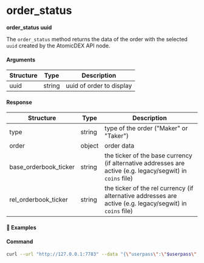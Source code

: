 # order\_status

**order_status uuid**

The `order_status` method returns the data of the order with the selected `uuid` created by the AtomicDEX API node.

#### Arguments

| Structure | Type   | Description              |
| --------- | ------ | ------------------------ |
| uuid      | string | uuid of order to display |

#### Response

| Structure | Type   | Description                            |
| --------- | ------ | -------------------------------------- |
| type      | string | type of the order ("Maker" or "Taker") |
| order     | object | order data                             |
| base_orderbook_ticker            | string                     | the ticker of the base currency (if alternative addresses are active (e.g. legacy/segwit) in `coins` file)|
| rel_orderbook_ticker            | string                     | the ticker of the rel currency (if alternative addresses are active (e.g. legacy/segwit) in `coins` file)|


#### :pushpin: Examples

#### Command

```bash
curl --url "http://127.0.0.1:7783" --data "{\"userpass\":\"$userpass\",\"method\":\"order_status\",\"uuid\":\"c3b3105c-e914-4ed7-9f1c-604783b054a1\"}"
```

<div style="margin-top: 0.5rem;">

<collapse-text hidden title="Response">

#### Response (Maker order)

```json
{
  "order": {
    "available_amount": "1",
    "base": "BEER",
    "cancellable": true,
    "created_at": 1568808684710,
    "matches": {
      "60aaacca-ed31-4633-9326-c9757ea4cf78": {
        "connect": {
          "dest_pub_key": "c213230771ebff769c58ade63e8debac1b75062ead66796c8d793594005f3920",
          "maker_order_uuid": "fedd5261-a57e-4cbf-80ac-b3507045e140",
          "method": "connect",
          "sender_pubkey": "5a2f1c468b7083c4f7649bf68a50612ffe7c38b1d62e1ece3829ca88e7e7fd12",
          "taker_order_uuid": "60aaacca-ed31-4633-9326-c9757ea4cf78"
        },
        "connected": {
          "dest_pub_key": "5a2f1c468b7083c4f7649bf68a50612ffe7c38b1d62e1ece3829ca88e7e7fd12",
          "maker_order_uuid": "fedd5261-a57e-4cbf-80ac-b3507045e140",
          "method": "connected",
          "sender_pubkey": "c213230771ebff769c58ade63e8debac1b75062ead66796c8d793594005f3920",
          "taker_order_uuid": "60aaacca-ed31-4633-9326-c9757ea4cf78"
        },
        "last_updated": 1560529572571,
        "request": {
          "action": "Buy",
          "base": "BEER",
          "base_amount": "1",
          "dest_pub_key": "0000000000000000000000000000000000000000000000000000000000000000",
          "method": "request",
          "rel": "PIZZA",
          "rel_amount": "1",
          "sender_pubkey": "5a2f1c468b7083c4f7649bf68a50612ffe7c38b1d62e1ece3829ca88e7e7fd12",
          "uuid": "60aaacca-ed31-4633-9326-c9757ea4cf78"
        },
        "reserved": {
          "base": "BEER",
          "base_amount": "1",
          "dest_pub_key": "5a2f1c468b7083c4f7649bf68a50612ffe7c38b1d62e1ece3829ca88e7e7fd12",
          "maker_order_uuid": "fedd5261-a57e-4cbf-80ac-b3507045e140",
          "method": "reserved",
          "rel": "PIZZA",
          "rel_amount": "1",
          "sender_pubkey": "c213230771ebff769c58ade63e8debac1b75062ead66796c8d793594005f3920",
          "taker_order_uuid": "60aaacca-ed31-4633-9326-c9757ea4cf78"
        }
      }
    },
    "max_base_vol": "1",
    "max_base_vol_rat": [
      [1, [1]],
      [1, [1]]
    ],
    "min_base_vol": "0",
    "min_base_vol_rat": [
      [0, []],
      [1, [1]]
    ],
    "price": "1",
    "price_rat": [
      [1, [1]],
      [1, [1]]
    ],
    "rel": "ETOMIC",
    "started_swaps": ["60aaacca-ed31-4633-9326-c9757ea4cf78"],
    "uuid": "ea77dcc3-a711-4c3d-ac36-d45fc5e1ee0c"
  },
  "type": "Maker",
  "base_orderbook_ticker":null,
  "rel_orderbook_ticker":null
}
```

#### Response (Taker order)

```json
{
  "order": {
    "cancellable": true,
    "created_at": 1568811351456,
    "matches": {
      "15922925-cc46-4219-8cbd-613802e17797": {
        "connect": {
          "dest_pub_key": "5a2f1c468b7083c4f7649bf68a50612ffe7c38b1d62e1ece3829ca88e7e7fd12",
          "maker_order_uuid": "15922925-cc46-4219-8cbd-613802e17797",
          "method": "connect",
          "sender_pubkey": "c213230771ebff769c58ade63e8debac1b75062ead66796c8d793594005f3920",
          "taker_order_uuid": "45252de5-ea9f-44ae-8b48-85092a0c99ed"
        },
        "connected": {
          "dest_pub_key": "c213230771ebff769c58ade63e8debac1b75062ead66796c8d793594005f3920",
          "maker_order_uuid": "15922925-cc46-4219-8cbd-613802e17797",
          "method": "connected",
          "sender_pubkey": "5a2f1c468b7083c4f7649bf68a50612ffe7c38b1d62e1ece3829ca88e7e7fd12",
          "taker_order_uuid": "45252de5-ea9f-44ae-8b48-85092a0c99ed"
        },
        "last_updated": 1560529049477,
        "reserved": {
          "base": "BEER",
          "base_amount": "1",
          "dest_pub_key": "c213230771ebff769c58ade63e8debac1b75062ead66796c8d793594005f3920",
          "maker_order_uuid": "15922925-cc46-4219-8cbd-613802e17797",
          "method": "reserved",
          "rel": "ETOMIC",
          "rel_amount": "1",
          "sender_pubkey": "5a2f1c468b7083c4f7649bf68a50612ffe7c38b1d62e1ece3829ca88e7e7fd12",
          "taker_order_uuid": "45252de5-ea9f-44ae-8b48-85092a0c99ed"
        }
      }
    },
    "request": {
      "action": "Buy",
      "base": "BEER",
      "base_amount": "1",
      "base_amount_rat": [
        [1, [1]],
        [1, [1]]
      ],
      "dest_pub_key": "0000000000000000000000000000000000000000000000000000000000000000",
      "method": "request",
      "rel": "ETOMIC",
      "rel_amount": "1",
      "rel_amount_rat": [
        [1, [1]],
        [1, [1]]
      ],
      "sender_pubkey": "031d4256c4bc9f99ac88bf3dba21773132281f65f9bf23a59928bce08961e2f3",
      "uuid": "ea199ac4-b216-4a04-9f08-ac73aa06ae37",
      "match_by":{
        "type":"Any"
      } 
    },
    "order_type":{
      "type":"GoodTillCancelled"
    }
  },
  "type": "Taker",
  "base_orderbook_ticker":null,
  "rel_orderbook_ticker":null
}
```

#### Response (No order found)

```json
{ "error": "Order with uuid c3b3105c-e914-4ed7-9f1c-604783b054a1 is not found" }
```

</collapse-text>

</div>
